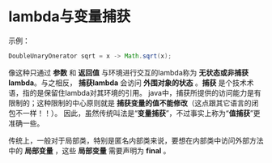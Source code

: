 lambda与变量捕获
========================
示例：
```java
DoubleUnaryOnerator sqrt = x -> Math.sqrt(x);
```
像这种只通过 **参数** 和 **返回值** 与环境进行交互的lambda称为 **无状态或非捕获lambda**。与之相反，
**捕获lambda** 会访问 **外围对象的状态** 。**捕获** 是个技术术语，指的是保留住lambda对其环境的引用。
java中，捕获所提供的访问能力是有限制的；这种限制的中心原则就是 **捕获变量的值不能修改**（这点跟其它语言的闭包不一样！！）。
因此，虽然传统叫法是“**变量捕获**”，不过事实上称为“**值捕获**”更准确一些。

传统上，一般对于局部类，特别是匿名内部类来说，要想在内部类中访问外部方法中的 **局部变量** ，这些 **局部变量**
需要声明为 **final** 。
